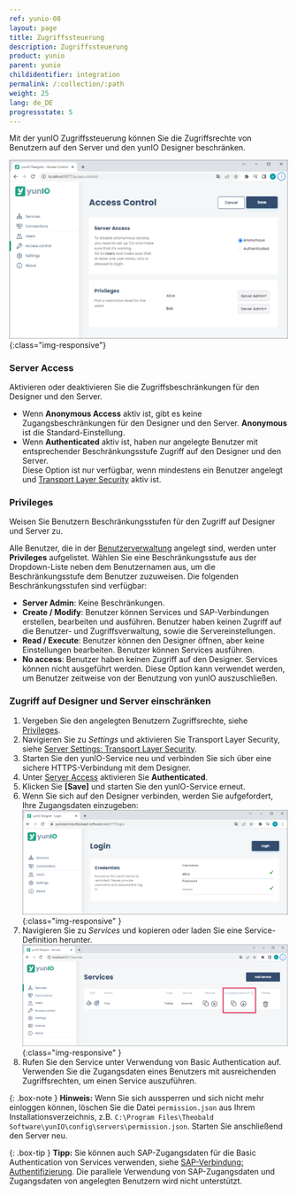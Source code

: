 ```yaml
---
ref: yunio-08
layout: page
title: Zugriffssteuerung
description: Zugriffssteuerung
product: yunio
parent: yunio
childidentifier: integration
permalink: /:collection/:path
weight: 25
lang: de_DE
progressstate: 5
---
```


Mit der yunIO Zugriffssteuerung können Sie die Zugriffsrechte von Benutzern auf den Server und den yunIO Designer beschränken.

![Access_Control](/img/content/yunio/access-control.png){:class="img-responsive"}

### Server Access

Aktivieren oder deaktivieren Sie die Zugriffsbeschränkungen für den Designer und den Server.

- Wenn **Anonymous Access** aktiv ist, gibt es keine Zugangsbeschränkungen für den Designer und den Server.
**Anonymous** ist die Standard-Einstellung.
- Wenn **Authenticated** aktiv ist, haben nur angelegte Benutzer mit entsprechender Beschränkungsstufe Zugriff auf den Designer und den Server.<br>
Diese Option ist nur verfügbar, wenn mindestens ein Benutzer angelegt und [Transport Layer Security](#transport-layer-security) aktiv ist. 


### Privileges

Weisen Sie Benutzern Beschränkungsstufen für den Zugriff auf Designer und Server zu.

Alle Benutzer, die in der [Benutzerverwaltung](./benutzer) angelegt sind, werden unter **Privileges** aufgelistet.
Wählen Sie eine Beschränkungsstufe aus der Dropdown-Liste neben dem Benutzernamen aus, um die Beschränkungsstufe dem Benutzer zuzuweisen.
Die folgenden Beschränkungsstufen sind verfügbar:
- **Server Admin**: Keine Beschränkungen. 
- **Create / Modify**: Benutzer können Services und SAP-Verbindungen erstellen, bearbeiten und ausführen.
Benutzer haben keinen Zugriff auf die Benutzer- und Zugriffsverwaltung, sowie die Servereinstellungen.
- **Read / Execute**: Benutzer können den Designer öffnen, aber keine Einstellungen bearbeiten.
Benutzer können Services ausführen.
- **No access**: Benutzer haben keinen Zugriff auf den Designer. Services können nicht ausgeführt werden.
Diese Option kann verwendet werden, um Benutzer zeitweise von der Benutzung von yunIO auszuschließen.

### Zugriff auf Designer und Server einschränken

1. Vergeben Sie den angelegten Benutzern Zugriffsrechte, siehe [Privileges](#privileges).
2. Navigieren Sie zu *Settings* und aktivieren Sie Transport Layer Security, siehe [Server Settings: Transport Layer Security](./server-settings#transport-layer-security).<br>
3. Starten Sie den yunIO-Service neu und verbinden Sie sich über eine sichere HTTPS-Verbindung mit dem Designer.
4. Unter [Server Access](#server-access) aktivieren Sie **Authenticated**.
5. Klicken Sie **[Save]** und starten Sie den yunIO-Service erneut.
6. Wenn Sie sich auf den Designer verbinden, werden Sie aufgefordert, Ihre Zugangsdaten einzugeben:<br>
![Login](/img/content/yunio/yunio-login.png){:class="img-responsive" }
7. Navigieren Sie zu *Services* und kopieren oder laden Sie eine Service-Definition herunter.<br>
![Run-Service](/img/content/yunio/yunio-run-services-https.png){:class="img-responsive" }
8. Rufen Sie den Service unter Verwendung von Basic Authentication auf. 
Verwenden Sie die Zugangsdaten eines Benutzers mit ausreichenden Zugriffsrechten, um einen Service auszuführen.

{: .box-note }
**Hinweis:** Wenn Sie sich aussperren und sich nicht mehr einloggen können, löschen Sie die Datei `permission.json` aus Ihrem Installationsverzeichnis, z.B. `C:\Program Files\Theobald Software\yunIO\config\servers\permission.json`.
Starten Sie anschließend den Server neu.

{: .box-tip }
**Tipp:** Sie können auch SAP-Zugangsdaten für die Basic Authentication von Services verwenden, siehe [SAP-Verbindung: Authentifizierung](./sap-verbindungen-anlegen#authentifizierung).
Die parallele Verwendung von SAP-Zugangsdaten und Zugangsdaten von angelegten Benutzern wird nicht unterstützt.

